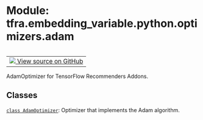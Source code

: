 <div itemscope itemtype="http://developers.google.com/ReferenceObject">
<meta itemprop="name" content="tfra.embedding_variable.python.optimizers.adam" />
<meta itemprop="path" content="Stable" />
</div>

# Module: tfra.embedding_variable.python.optimizers.adam


<table class="tfo-notebook-buttons tfo-api" align="left">

<td>
  <a target="_blank" href="https://github.com/tensorflow/recommenders-addons/tree/master/tensorflow_recommenders_addons/embedding_variable/python/optimizers/adam.py">
    <img src="https://www.tensorflow.org/images/GitHub-Mark-32px.png" />
    View source on GitHub
  </a>
</td></table>



AdamOptimizer for TensorFlow Recommenders Addons.



## Classes

[`class AdamOptimizer`](../../../../tfra/embedding_variable/AdamOptimizer.md): Optimizer that implements the Adam algorithm.

